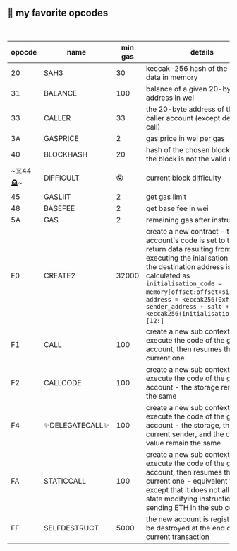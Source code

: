 ## 🐼 my favorite opcodes

<br>

| opocde      | name        | min gas     |    details      |
| ----------- | ----------- | ----------- | --------------- |
| 20          | SAH3        | 30          | keccak-256 hash of the given data in memory |
| 31          | BALANCE     | 100         | balance of a given 20-byte address in wei |
| 33          | CALLER      | 33          | the 20-byte address of the last caller account (except delegate call) |
| 3A          | GASPRICE    | 2         | gas price in wei per gas |
| 40          | BLOCKHASH   | 20       | hash of the chosen block, or 0 if the block is not the valid range |
| ~☠️44🪦~           | DIFFICULT   | 😵       | current block difficulty |
| 45          | GASLIIT   | 2       | get gas limit |
| 48          | BASEFEE   | 2       | get base fee in wei |
| 5A          | GAS   | 2       | remaining gas after instructions |
| F0          | CREATE2   | 32000       | create a new contract - the new account's code is set to the return data resulting from executing the inialisation code - the destination address is calculated as `initialisation_code = memory[offset:offset+size]` and `address = keccak256(0xff + sender_address + salt + keccak256(initialisation_code))[12:]` |
| F1          | CALL   | 100       | create a new sub context and execute the code of the given account, then resumes the current one |
| F2          | CALLCODE   | 100       | create a new sub context and execute the code of the given account - the storage remains the same |
| F4          | ✨DELEGATECALL✨   | 100       | create a new sub context and execute the code of the given account - the storage, the current sender, and the current value remain the same |
| FA          | STATICCALL   | 100       | create a new sub context and execute the code of the given account, then resumes the current one - equivalent to CALL, except that it does not allow any state modifying instructions or sending ETH in the sub context |
| FF          | SELFDESTRUCT   | 5000       | the new account is registered to be destroyed at the end of the current transaction |

